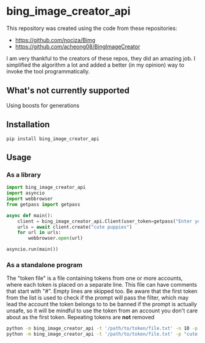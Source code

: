 # bing\_image\_creator\_api

This repository was created using the code from these repositories:
* https://github.com/nociza/Bimg
* https://github.com/acheong08/BingImageCreator

I am very thankful to the creators of these repos, they did an amazing job. I simplified the algorithm a lot and added a better (in my opinion) way to invoke the tool programmatically.

## What's not currently supported

Using boosts for generations

## Installation

`pip install bing_image_creator_api`

## Usage

### As a library

```python
import bing_image_creator_api
import asyncio
import webbrowser
from getpass import getpass

async def main():
    client = bing_image_creator_api.Client(user_token=getpass("Enter your user token: "))
    urls = await client.create("cute puppies")
    for url in urls:
        webbrowser.open(url)

asyncio.run(main())
```

### As a standalone program

The "token file" is a file containing tokens from one or more accounts, where each token is placed on a separate line. This file can have comments that start with "#". Empty lines are skipped too. Be aware that the first token from the list is used to check if the prompt will pass the filter, which may lead the account the token belongs to to be banned if the prompt is actually unsafe, so it will be mindful to use the token from an account you don't care about as the first token. Repeating tokens are **not** removed

```bash
python -m bing_image_creator_api -t '/path/to/token/file.txt' -n 10 -p "cute puppies" # Generate at least 10 images and then stop
python -m bing_image_creator_api -t '/path/to/token/file.txt' -p "cute puppies" # Generate images until killed (Ctrl+C)
```
